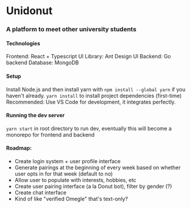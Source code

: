 # Unidonut
### A platform to meet other university students

#### Technologies
Frontend: React + Typescript
UI Library: Ant Design UI
Backend: Go backend
Database: MongoDB

#### Setup
Install Node.js and then install yarn with `npm install --global yarn` if you haven't already.
`yarn install` to install project dependencies (first-time)
Recommended: Use VS Code for development, it integrates perfectly.

#### Running the dev server
`yarn start` in root directory to run dev, eventually this will become a monorepo for frontend and backend

#### Roadmap:
- Create login system + user profile interface
- Generate pairings at the beginning of every week based on whether user opts in for that week (default to no)
- Allow user to populate with interests, hobbies, etc
- Create user pairing interface (a la Donut bot), filter by gender (?)
- Create chat interface
- Kind of like "verified Omegle" that's text-only?


